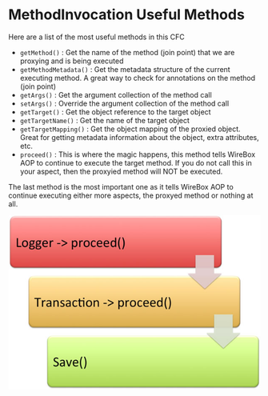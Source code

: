# MethodInvocation Useful Methods

Here are a list of the most useful methods in this CFC

* `getMethod()` : Get the name of the method \(join point\) that we are proxying and is being executed
* `getMethodMetadata()` : Get the metadata structure of the current executing method. A great way to check for annotations on the method \(join point\)
* `getArgs()` : Get the argument collection of the method call
* `setArgs()` : Override the argument collection of the method call
* `getTarget()` : Get the object reference to the target object
* `getTargetName()` : Get the name of the target object
* `getTargetMapping()` : Get the object mapping of the proxied object. Great for getting metadata information about the object, extra attributes, etc.
* `proceed()` : This is where the magic happens, this method tells WireBox AOP to continue to execute the target method. If you do not call this in your aspect, then the proxyied method will NOT be executed.

The last method is the most important one as it tells WireBox AOP to continue executing either more aspects, the proxyed method or nothing at all.

![](../../../.gitbook/assets/wireboxaop-methodproceed.jpg)

